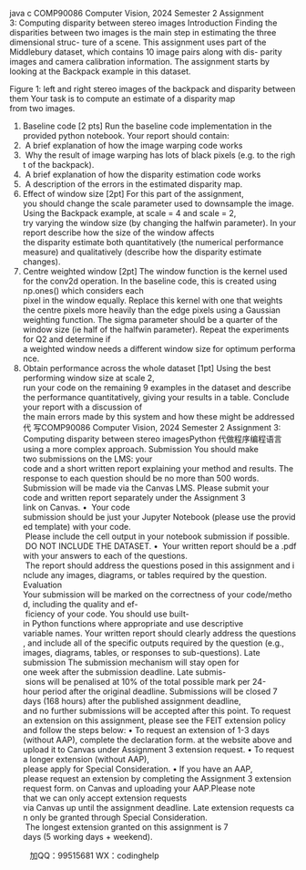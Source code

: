 java c
COMP90086 Computer Vision, 2024 Semester 2 
Assignment 3: Computing disparity between stereo images
Introduction 
Finding the disparities between two images is the main step in estimating the three dimensional struc- ture of a scene.
This assignment uses part of the Middlebury dataset, which contains 10 image pairs along with dis- parity images and camera calibration information.
The assignment starts by looking at the Backpack example in this dataset.


Figure 1: left and right stereo images of the backpack and disparity between them 
Your task is to compute an estimate of a disparity map from two images. 
1. Baseline code [2 pts] 
Run the baseline code implementation in the provided python notebook. Your report should contain:
1.  A brief explanation of how the image warping code works
2.  Why the result of image warping has lots of black pixels (e.g. to the right of the backpack).
3.  A brief explanation of how the disparity estimation code works
4.  A description of the errors in the estimated disparity map.
2. Effect of window size [2pt] For this part of the assignment, you should change the scale parameter used to downsample the image. Using the Backpack example, at scale = 4 and scale = 2, try varying the window size (by changing the halfwin parameter). In your report describe how the size of the window affects the disparity estimate both quantitatively (the numerical performance measure) and qualitatively (describe how the disparity estimate changes).
3. Centre weighted window [2pt] The window function is the kernel used for the conv2d operation. In the baseline code, this is created using np.ones() which considers each pixel in the window equally. Replace this kernel with one that weights the centre pixels more heavily than the edge pixels using a Gaussian weighting function. The sigma parameter should be a quarter of the window size (ie half of the halfwin parameter). Repeat the experiments for Q2 and determine if a weighted window needs a different window size for optimum performance.
4. Obtain performance across the whole dataset [1pt] 
Using the best performing window size at scale 2, run your code on the remaining 9 examples in the dataset and describe the performance quantitatively, giving your results in a table.
Conclude your report with a discussion of the main errors made by this system and how these might be addressed 代 写COMP90086 Computer Vision, 2024 Semester 2 Assignment 3: Computing disparity between stereo imagesPython
代做程序编程语言using a more complex approach.
Submission 
You should make two submissions on the LMS: your code and a short written report explaining your method and results. The response to each question should be no more than 500 words.
Submission will be made via the Canvas LMS. Please submit your code and written report separately under the Assignment 3 link on Canvas.
•  Your code submission should be just your Jupyter Notebook (please use the provided template) with your code.  Please include the cell output in your notebook submission if possible.  DO NOT INCLUDE THE DATASET.
•  Your written report should be a .pdf with your answers to each of the questions.  The report should address the questions posed in this assignment and include any images, diagrams, or tables required by the question.
Evaluation 
Your submission will be marked on the correctness of your code/method, including the quality and ef- ficiency of your code. You should use built-in Python functions where appropriate and use descriptive variable names. Your written report should clearly address the questions, and include all of the specific outputs required by the question (e.g., images, diagrams, tables, or responses to sub-questions). 
Late submission The submission mechanism will stay open for one week after the submission deadline. Late submis- sions will be penalised at 10% of the total possible mark per 24-hour period after the original deadline. Submissions will be closed 7 days (168 hours) after the published assignment deadline, and no further submissions will be accepted after this point.
To request an extension on this assignment, please see the FEIT extension policy and follow the steps below:
• To request an extension of 1-3 days (without AAP), complete the declaration form. at the website above and upload it to Canvas under Assignment 3 extension request.
• To request a longer extension (without AAP), please apply for Special Consideration.
• If you have an AAP, please request an extension by completing the Assignment 3 extension request form. on Canvas and uploading your AAP.Please note that we can only accept extension requests via Canvas up until the assignment deadline. Late extension requests can only be granted through Special Consideration.  The longest extension granted on this assignment is 7 days (5 working days + weekend).





         
加QQ：99515681  WX：codinghelp

